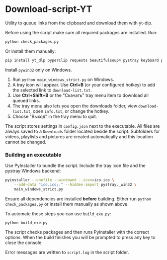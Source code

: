 # Download-script-YT

Utility to queue links from the clipboard and download them with yt-dlp.

Before using the script make sure all required packages are installed. Run:

```bash
python check_packages.py
```

Or install them manually:

```bash
pip install yt_dlp pyperclip requests beautifulsoup4 pystray keyboard pillow pywin32
```

Install `pywin32` only on Windows.

1. Run `python main_windows_strict.py` on Windows.
2. A tray icon will appear. Use **Ctrl+B** (or your configured hotkey) to add the selected link to `download-list.txt`.
3. Use **Ctrl+Shift+B** or the "Скачать" tray menu item to download all queued links.
4. The tray menu also lets you open the downloads folder, view `download-list.txt`, open `info.txt`, or change the hotkey.
5. Choose "Выход" in the tray menu to quit.

The script stores settings in `config.json` next to the executable. All files
are always saved to a `Downloads` folder located beside the script. Subfolders
for videos, playlists and pictures are created automatically and this location
cannot be changed.

### Building an executable

Use PyInstaller to bundle the script. Include the tray icon file and the
pystray Windows backend:

```bash
pyinstaller --onefile --windowed --icon=ico.ico \
    --add-data "ico.ico;." --hidden-import pystray._win32 \
    main_windows_strict.py
```

Ensure all dependencies are installed **before** building. Either run
`python check_packages.py` or install them manually as shown above.

To automate these steps you can use `build_exe.py`:

```bash
python build_exe.py
```

The script checks packages and then runs PyInstaller with the correct
options. When the build finishes you will be prompted to press any key
to close the console.

Error messages are written to `script.log` in the script folder.

